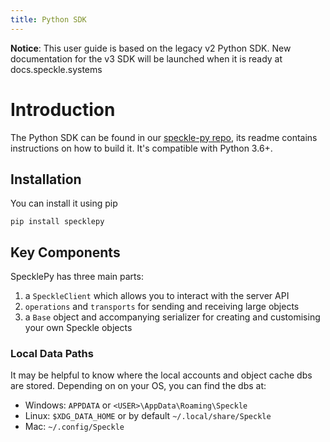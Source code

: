 ```yaml
---
title: Python SDK
---
```


<div class="banner-ribbon">
  <span><b>Notice</b>: This user guide is based on the legacy v2 Python SDK.</span>
  <span class="next-gen">New documentation for the v3 SDK will be launched when it is ready at docs.speckle.systems</span>
</div>

# Introduction

The Python SDK can be found in our [speckle-py repo](https://github.com/specklesystems/speckle-py), its readme contains instructions on how to build it.
It's compatible with Python 3.6+.

## Installation

You can install it using pip

```console
pip install specklepy
```

## Key Components

SpecklePy has three main parts:

1. a `SpeckleClient` which allows you to interact with the server API
2. `operations` and `transports` for sending and receiving large objects
3. a `Base` object and accompanying serializer for creating and customising your own Speckle objects

### Local Data Paths

It may be helpful to know where the local accounts and object cache dbs are stored. Depending on on your OS, you can find the dbs at:

- Windows: `APPDATA` or `<USER>\AppData\Roaming\Speckle`
- Linux: `$XDG_DATA_HOME` or by default `~/.local/share/Speckle`
- Mac: `~/.config/Speckle`
